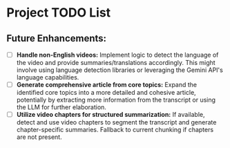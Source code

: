 # Project TODO List

## Future Enhancements:

- [ ] **Handle non-English videos:** Implement logic to detect the language of the video and provide summaries/translations accordingly. This might involve using language detection libraries or leveraging the Gemini API's language capabilities.
- [ ] **Generate comprehensive article from core topics:** Expand the identified core topics into a more detailed and cohesive article, potentially by extracting more information from the transcript or using the LLM for further elaboration.
- [ ] **Utilize video chapters for structured summarization:** If available, detect and use video chapters to segment the transcript and generate chapter-specific summaries. Fallback to current chunking if chapters are not present.
